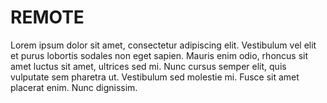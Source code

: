 # REMOTE

Lorem ipsum dolor sit amet, consectetur adipiscing elit. Vestibulum vel elit et purus lobortis sodales non eget sapien. Mauris enim odio, rhoncus sit amet luctus sit amet, ultrices sed mi. Nunc cursus semper elit, quis vulputate sem pharetra ut. Vestibulum sed molestie mi. Fusce sit amet placerat enim. Nunc dignissim.
